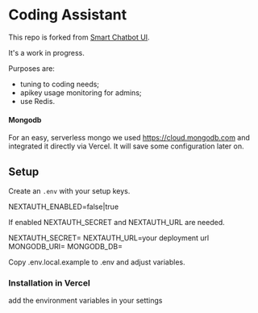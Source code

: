 # Coding Assistant

This repo is forked from [Smart Chatbot UI](https://github.com/abstracta/smart-chatbot-ui).

It's a work in progress.

Purposes are:
- tuning to coding needs;
- apikey usage monitoring for admins;
- use Redis.

#### Mongodb
For an easy, serverless mongo we used https://cloud.mongodb.com and integrated it directly via Vercel.
It will save some configuration later on.


## Setup
Create an `.env` with your setup keys.

NEXTAUTH_ENABLED=false|true

If enabled 
NEXTAUTH_SECRET and NEXTAUTH_URL are needed.

NEXTAUTH_SECRET=<generate an hash>
NEXTAUTH_URL=your deployment url
MONGODB_URI=
MONGODB_DB=

Copy .env.local.example to .env and adjust variables.


### Installation in Vercel
add the environment variables in your settings
